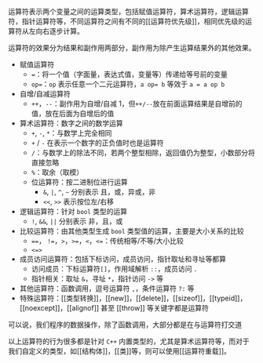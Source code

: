 运算符表示两个变量之间的运算类型，包括赋值运算符，算术运算符，逻辑运算符，指针运算符等，不同运算符之间有不同的[[运算符优先级]]，相同优先级的运算符从左向右逐步计算。

运算符的效果分为结果和副作用两部分，副作用为除产生运算结果外的其他效果。

- 赋值运算符
	- `=`：将一个值（字面量，表达式值，变量等）传递给等号前的变量
	- `op=`：`op` 表示任意一个二元运算符，`a op= b` 等效于 `a = a op b`
- 自增/自减运算符
	- `++`，`--`：副作用为自增/自减 1，但`++/--`放在前面运算结果是自增前的值，放在后面为自增后的值
- 算术运算符：数字之间的数学运算
	- `+`, `-`, `*`：与数学上完全相同
	- `+` / `-` 在表示一个数字的正负值时也是运算符
	- `/`：与数学上的除法不同，若两个整型相除，返回值仍为整型，小数部分将直接忽略
	- `%`：取余（取模）
	- 位运算符：按二进制位进行运算
		- `&`, `|`, `^`, `~`  分别表示 且，或，异或，非
		- `<<`, `>>` 表示按位左/右移
- 逻辑运算符：针对 `bool` 类型的运算
	- `!`, `&&`, `||` 分别表示 非，且，或
- 比较运算符：由其他类型生成 `bool` 类型值的运算，主要是大小关系的比较
	- `==`， `!=`，`>`，`>=`，`<`，`<=`：传统相等/不等/大小比较
	- `<=>`
- 成员访问运算符：包括下标访问，成员访问，指针取址和寻址等都算
	- 访问成员：下标运算符`[]`，作用域解析 `::`，成员访问 `.`
	- 指针相关：取址 `&`，寻址 `*`，指针访问 `->` 等
- 其他运算符：函数调用，逗号运算符 `,`，条件运算符 `?:` 等
- 特殊运算符：[[类型转换]]，[[new]]，[[delete]]，[[sizeof]]，[[typeid]]，[[noexcept]]，[[alignof]] 甚至 [[throw]] 等关键字都是运算符

可以说，我们程序的数据操作，除了函数调用，大部分都是在与运算符打交道

以上运算符的行为很多都是针对 `C++` 内置类型的，尤其是算术运算符等，而对于我们自定义的类型，如[[结构体]]，[[类]]等，则可以使用[[运算符重载]]。